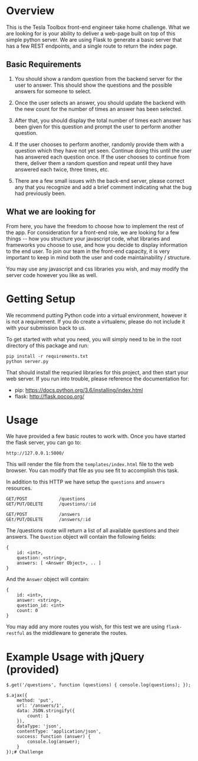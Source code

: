 Overview
===============

This is the Tesla Toolbox front-end engineer take home challenge.  What we are looking for is your ability to deliver
a web-page built on top of this simple python server.  We are using Flask to generate a basic server that has a few
REST endpoints, and a single route to return the index page.

Basic Requirements
---------------

1. You should show a random question from the backend server for the user to answer.  This should show the questions
   and the possible answers for someone to select.

2. Once the user selects an answer, you should update the backend with the new count for the number of times an
   answer has been selected.

3. After that, you should display the total number of times each answer has been given for this question and
   prompt the user to perform another question.

4. If the user chooses to perform another, randomly provide them with a question which they have not yet seen. Continue
   doing this until the user has answered each question once. If the user chooses to continue from there, deliver them a
   random question and repeat until they have answered each twice, three times, etc.

5. There are a few small issues with the back-end server, please correct any that you recognize and add a brief
   comment indicating what the bug had previously been.

What we are looking for
---------------

From here, you have the freedom to choose how to implement the rest of the app.  For consideration for a front-end
role, we are looking for a few things -- how you structure your javascript code, what libraries and frameworks you
choose to use, and how you decide to display information to the end user.  To join our team in the front-end capacity,
it is very important to keep in mind both the user and code maintainability / structure.

You may use any javascript and css libraries you wish, and may modify the server code however you like as well.

Getting Setup
===============

We recommend putting Python code into a virtual environment, however it is not a requirement.  If you do create a
virtualenv, please do not include it with your submission back to us.

To get started with what you need, you will simply need to be in the root directory of this package and run:

    pip install -r requirements.txt
    python server.py

That should install the requried libraries for this project, and then start your web server.  If you run into trouble,
please reference the documentation for:

* pip: https://docs.python.org/3.6/installing/index.html
* flask: http://flask.pocoo.org/

Usage
==============

We have provided a few basic routes to work with.  Once you have started the flask server, you can go to:

    http://127.0.0.1:5000/

This will render the file from the `templates/index.html` file to the web browser.  You can modify that file as you
see fit to accomplish this task.

In addition to this HTTP we have setup the `questions` and `answers` resources.

    GET/POST            /questions
    GET/PUT/DELETE      /questions/:id
    
    GET/POST            /answers
    GEt/PUT/DELETE      /answers/:id

The /questions route will return a list of all available questions and their answers.  The `Question` object will contain
the following fields:

    {
        id: <int>,
        question: <string>,
        answers: [ <Answer Object>, .. ]
    }

And the `Answer` object will contain:

    {
        id: <int>,
        answer: <string>,
        question_id: <int>
        count: 0
    }

You may add any more routes you wish, for this test we are using `flask-restful` as the middleware to generate the routes.

Example Usage with jQuery (provided)
===============

    $.get('/questions', function (questions) { console.log(questions); });
    
    $.ajax({
        method: 'put',
        url: '/answers/1',
        data: JSON.stringify({
            count: 1
        }),
        dataType: 'json',
        contentType: 'application/json',
        success: function (answer) {
            console.log(answer);
        }
    });# Challenge
